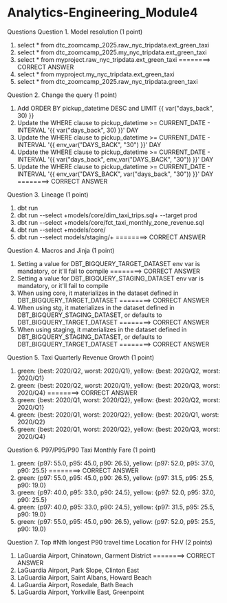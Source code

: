 # Analytics-Engineering_Module4

Questions
Question 1. Model resolution (1 point)

1. select * from dtc_zoomcamp_2025.raw_nyc_tripdata.ext_green_taxi
2. select * from dtc_zoomcamp_2025.my_nyc_tripdata.ext_green_taxi
3. select * from myproject.raw_nyc_tripdata.ext_green_taxi  ========> CORRECT ANSWER
4. select * from myproject.my_nyc_tripdata.ext_green_taxi
5. select * from dtc_zoomcamp_2025.raw_nyc_tripdata.green_taxi

Question 2. Change the query (1 point)

1. Add ORDER BY pickup_datetime DESC and LIMIT {{ var("days_back", 30) }}
2. Update the WHERE clause to pickup_datetime >= CURRENT_DATE - INTERVAL '{{ var("days_back", 30) }}' DAY
3. Update the WHERE clause to pickup_datetime >= CURRENT_DATE - INTERVAL '{{ env_var("DAYS_BACK", "30") }}' DAY
4. Update the WHERE clause to pickup_datetime >= CURRENT_DATE - INTERVAL '{{ var("days_back", env_var("DAYS_BACK", "30")) }}' DAY
5. Update the WHERE clause to pickup_datetime >= CURRENT_DATE - INTERVAL '{{ env_var("DAYS_BACK", var("days_back", "30")) }}' DAY    ========> CORRECT ANSWER
   
Question 3. Lineage (1 point)

1. dbt run
2. dbt run --select +models/core/dim_taxi_trips.sql+ --target prod
3. dbt run --select +models/core/fct_taxi_monthly_zone_revenue.sql
4. dbt run --select +models/core/
5. dbt run --select models/staging/+  ========> CORRECT ANSWER
   
Question 4. Macros and Jinja (1 point)

1. Setting a value for DBT_BIGQUERY_TARGET_DATASET env var is mandatory, or it'll fail to compile   ========> CORRECT ANSWER
2. Setting a value for DBT_BIGQUERY_STAGING_DATASET env var is mandatory, or it'll fail to compile
3. When using core, it materializes in the dataset defined in DBT_BIGQUERY_TARGET_DATASET   ========> CORRECT ANSWER
4. When using stg, it materializes in the dataset defined in DBT_BIGQUERY_STAGING_DATASET, or defaults to DBT_BIGQUERY_TARGET_DATASET   ========> CORRECT ANSWER
5. When using staging, it materializes in the dataset defined in DBT_BIGQUERY_STAGING_DATASET, or defaults to DBT_BIGQUERY_TARGET_DATASET    ========> CORRECT ANSWER
   
Question 5. Taxi Quarterly Revenue Growth (1 point)

1. green: {best: 2020/Q2, worst: 2020/Q1}, yellow: {best: 2020/Q2, worst: 2020/Q1}
2. green: {best: 2020/Q2, worst: 2020/Q1}, yellow: {best: 2020/Q3, worst: 2020/Q4}     ========> CORRECT ANSWER
3. green: {best: 2020/Q1, worst: 2020/Q2}, yellow: {best: 2020/Q2, worst: 2020/Q1}
4. green: {best: 2020/Q1, worst: 2020/Q2}, yellow: {best: 2020/Q1, worst: 2020/Q2}
5. green: {best: 2020/Q1, worst: 2020/Q2}, yellow: {best: 2020/Q3, worst: 2020/Q4}
   
Question 6. P97/P95/P90 Taxi Monthly Fare (1 point)

1. green: {p97: 55.0, p95: 45.0, p90: 26.5}, yellow: {p97: 52.0, p95: 37.0, p90: 25.5}   ========> CORRECT ANSWER
2. green: {p97: 55.0, p95: 45.0, p90: 26.5}, yellow: {p97: 31.5, p95: 25.5, p90: 19.0}
3. green: {p97: 40.0, p95: 33.0, p90: 24.5}, yellow: {p97: 52.0, p95: 37.0, p90: 25.5}
4. green: {p97: 40.0, p95: 33.0, p90: 24.5}, yellow: {p97: 31.5, p95: 25.5, p90: 19.0}
5. green: {p97: 55.0, p95: 45.0, p90: 26.5}, yellow: {p97: 52.0, p95: 25.5, p90: 19.0}
   
Question 7. Top #Nth longest P90 travel time Location for FHV (2 points)

1. LaGuardia Airport, Chinatown, Garment District    ========> CORRECT ANSWER
2. LaGuardia Airport, Park Slope, Clinton East
3. LaGuardia Airport, Saint Albans, Howard Beach
4. LaGuardia Airport, Rosedale, Bath Beach
5. LaGuardia Airport, Yorkville East, Greenpoint

   

